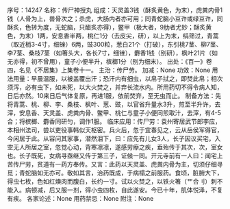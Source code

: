 序号：14247
名称：传尸神授丸
组成：天灵盖3钱（酥炙黄色，为末），虎粪内骨1钱（人骨为上，兽骨次之；杀虎，大肠内者亦可用；同青蛇脑小豆许或绿豆许，同酥炙，色转为度，无蛇脑，只醋炙亦得），鳖甲（极大者，9肋者尤妙；酥炙黄色，为末）1两，安息香半两，桃仁1分（去皮尖，研），以上为末，绢筛过，青蒿（取近梢3-4寸，细锉）6两，豉300粒，葱白21个（打破），东引桃7茎、柳7茎、李7茎、桑枝7茎（如箸头大，各长7寸，细锉），麝香1钱（别研），枫叶21片（如无亦得，初不曾用），童子小便半升，槟榔1分（别为细末）。
出处：《百一》卷四，名见《不居集》上集卷十一。
主治：传尸劳。
加减：None
功效：None
用法用量：早晨温服，以被盖覆出汗；恐汗内有细虫，以帛子拭之，即焚此帛；相次须泻，必有虫下，如未死，以大火焚之，并弃长流水内。所用药切不得令病人知，日后亦然。10来日后气体复原，再进1服，依前焚弃，至无虫而止。
制备方法：先将青蒿、桃、柳、李、桑枝、枫叶、葱、豉，以官省升量水3升，煎至半升许，去滓，安息香、天灵盖、虎粪内骨、鳖甲、桃仁与童子小便同煎取汁，去滓，有4-5合；将槟榔、麝香同研匀，调作1服。
临床应用：传尸劳：袁州寄居武节郎李应，本相州法司，尝以吏役事韩似天枢密。兵火后，忽于宜春见之，云从岳侯军得官，今闲居于此。从容问其家事，潜然泪下，曰：应先有儿女3人，长子因议买宅，入空无人所居之室，忽觉心动，背寒凛凛，遂感劳瘵之疾，垂殆传于其次，次，室女也。长子既死，女病寻亟继又传于第三子，证候一同。开元寺前有一人曰：闻宅上苦传尸劳，贫道有一药方奉传。又言：此药以天灵盖、虎粪内骨为主，切须仔细寻觅；青蛇脑如无亦可。敬如其言，治药既成，于病榻之前服药。食顷，脏腑大下，得虫七枚，色如红燠肉而腹白，长约一寸。试以火焚之，以铁火箸（艹合刂）刺不能入。病顿减，后又服一剂，得小虫四枚，自此遂安。今已十年，肌体悦泽，不复有疾。
各家论述：None
用药禁忌：None
附注：None
